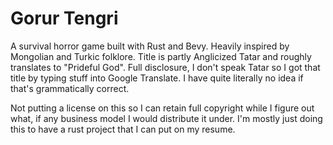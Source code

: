 # Gorur Tengri

A survival horror game built with Rust and Bevy. Heavily inspired by Mongolian and Turkic folklore. Title is partly Anglicized Tatar and roughly translates to "Prideful God". Full disclosure, I don't speak Tatar so I got that title by typing stuff into Google Translate. I have quite literally no idea if that's grammatically correct.

Not putting a license on this so I can retain full copyright while I figure out what, if any business model I would distribute it under. I'm mostly just doing this to have a rust project that I can put on my resume.